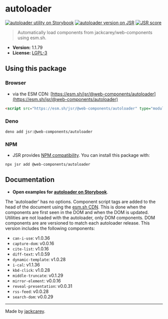 # autoloader

[![autoloader utility on Storybook](https://cdn.jsdelivr.net/gh/storybookjs/brand@main/badge/badge-storybook.svg)](https://jackcarey.co.uk/web-components/docs/?path=/docs/utilities-autoloader) [![autoloader version on JSR](https://jsr.io/badges/@web-components/autoloader)](https://jsr.io/@web-components/autoloader/versions) [![JSR score](https://jsr.io/badges/@web-components/autoloader/score)](https://jsr.io/@web-components/autoloader/score)

> Automatically load components from jackcarey/web-components using esm.sh.

-   **Version:** 1.1.79
-   **License:** [LGPL-3](./LICENSE.md)

## Using this package

### Browser

-   via the ESM CDN: [https://esm.sh/jsr/@web-components/autoloader](https://esm.sh/jsr/@web-components/autoloader)

```html
<script src="https://esm.sh/jsr/@web-components/autoloader" type="module"></script>
```

### Deno

```
deno add jsr:@web-components/autoloader
```

### NPM

-   JSR provides [NPM compatibility](https://jsr.io/docs/npm-compatibility). You can install this package with:

```
npx jsr add @web-components/autoloader
```

## Documentation

-   **Open examples for [autoloader on Storybook](https://jackcarey.co.uk/web-components/docs/?path=/docs/utilities-autoloader)**.

The 'autoloader' has no options.
Component script tags are added to the head of the document using the [esm.sh CDN](https://esm.sh/). 
This is done when the components are first seen in the DOM and when the DOM is updated.
Utilities are not loaded with the autoloader, only DOM components.
DOM components are are versioned to match each autoloader release.
This version includes the following components:

- `can-i-use`: v1.0.36
- `capture-dom`: v0.0.16
- `cite-list`: v1.0.16
- `diff-text`: v1.0.59
- `dynamic-template`: v1.0.28
- `i-cal`: v1.1.36
- `kbd-click`: v1.0.28
- `middle-truncate`: v0.1.29
- `mirror-element`: v0.0.16
- `reveal-presentation`: v0.0.31
- `rss-feed`: v0.0.28
- `search-dom`: v0.0.29



---

Made by [jackcarey](https://jackcarey.co.uk).
